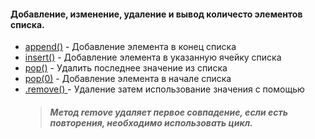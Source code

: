 #### Добавление, изменение, удаление и вывод количесто элементов списка.
* [append()](./1_append_del_pop_remove_insert.py) -  Добавление элемента в конец списка 
* [insert()](./1_append_del_pop_remove_insert.py) -  Добавление элемента в указанную ячейку списка 
* [pop()](./1_append_del_pop_remove_insert.py) -  Удалить последнее значение из списка
* [pop(0)](./1_append_del_pop_remove_insert.py) -  Добавление элемента в начале списка 
* [.remove() ](./1_append_del_pop_remove_insert.py) -  Удаление затем использование значения с помощью 
  >##### _Метод remove удаляет первое совпадение, если есть повторения, необходимо использовать цикл._